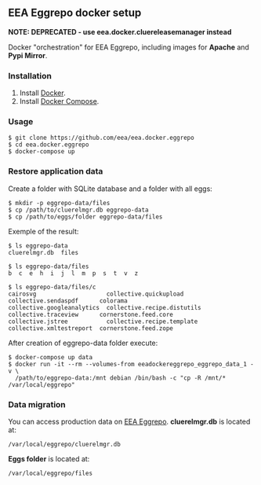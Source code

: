 ## EEA Eggrepo docker setup

**NOTE: DEPRECATED - use eea.docker.cluereleasemanager instead**

Docker "orchestration" for EEA Eggrepo, including images for **Apache** and **Pypi Mirror**.

### Installation
1. Install [Docker](https://www.docker.com/).
2. Install [Docker Compose](https://docs.docker.com/compose/).

### Usage

    $ git clone https://github.com/eea/eea.docker.eggrepo
    $ cd eea.docker.eggrepo
    $ docker-compose up

### Restore application data
Create a folder with SQLite database and a folder with all eggs:

    $ mkdir -p eggrepo-data/files
    $ cp /path/to/cluerelmgr.db eggrepo-data
    $ cp /path/to/eggs/folder eggrepo-data/files

Exemple of the result:

    $ ls eggrepo-data
    cluerelmgr.db  files

    $ ls eggrepo-data/files
    b  c  e  h  i  j  l  m  p  s  t  v  z

    $ ls eggrepo-data/files/c
    cairosvg                    collective.quickupload       collective.sendaspdf      colorama
    collective.googleanalytics  collective.recipe.distutils  collective.traceview      cornerstone.feed.core
    collective.jstree           collective.recipe.template   collective.xmltestreport  cornerstone.feed.zope

After creation of eggrepo-data folder execute:

    $ docker-compose up data
    $ docker run -it --rm --volumes-from eeadockereggrepo_eggrepo_data_1 -v \
      /path/to/eggrepo-data:/mnt debian /bin/bash -c "cp -R /mnt/* /var/local/eggrepo"

### Data migration
You can access production data on [EEA Eggrepo](http://eggrepo.eea.europa.eu). **cluerelmgr.db** is located at:

    /var/local/eggrepo/cluerelmgr.db

**Eggs folder** is located at:

    /var/local/eggrepo/files
